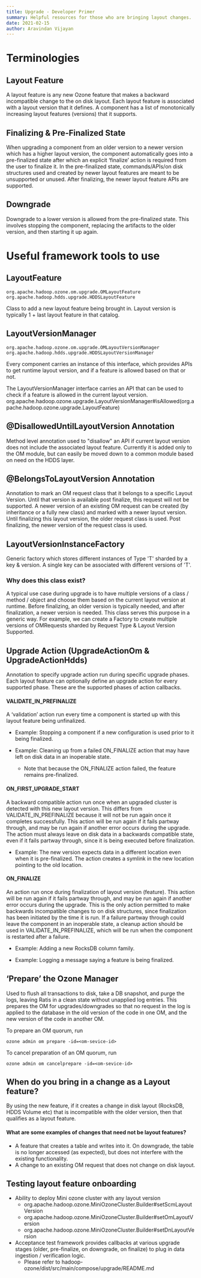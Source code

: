 ```yaml
---
title: Upgrade - Developer Primer 
summary: Helpful resources for those who are bringing layout changes.
date: 2021-02-15
author: Aravindan Vijayan 
---
```

<!--
  Licensed under the Apache License, Version 2.0 (the "License");
  you may not use this file except in compliance with the License.
  You may obtain a copy of the License at

   http://www.apache.org/licenses/LICENSE-2.0

  Unless required by applicable law or agreed to in writing, software
  distributed under the License is distributed on an "AS IS" BASIS,
  WITHOUT WARRANTIES OR CONDITIONS OF ANY KIND, either express or implied.
  See the License for the specific language governing permissions and
  limitations under the License. See accompanying LICENSE file.
-->

# Terminologies

## Layout Feature
A layout feature is any new Ozone feature that makes a backward incompatible change to the on disk layout. Each layout feature is associated with a layout version that it defines. A component has a list of monotonically increasing layout features (versions) that it supports. 

## Finalizing & Pre-Finalized State
When upgrading a component from an older version to a newer version which has a higher layout version, the component automatically goes into a pre-finalized state after which an explicit ‘finalize’ action is required from the user to finalize it. In the pre-finalized state, commands/APIs/on disk structures used and created by newer layout features are meant to be unsupported or unused. After finalizing, the newer layout feature APIs are supported.

## Downgrade
Downgrade to a lower version is allowed from the pre-finalized state. This involves stopping the component, replacing the artifacts to the older version, and then starting it up again.

# Useful framework tools to use

## LayoutFeature
    org.apache.hadoop.ozone.om.upgrade.OMLayoutFeature
    org.apache.hadoop.hdds.upgrade.HDDSLayoutFeature
Class to add  a new layout feature being brought in. Layout version is typically 1 + last layout feature in that catalog. 

## LayoutVersionManager
    org.apache.hadoop.ozone.om.upgrade.OMLayoutVersionManager
    org.apache.hadoop.hdds.upgrade.HDDSLayoutVersionManager
Every component carries an instance of this interface, which provides APIs to get runtime layout version, and if a feature is allowed based on that or not.

The LayoutVersionManager interface carries an API that can be used to check if a feature is allowed in the current layout version.
     org.apache.hadoop.ozone.upgrade.LayoutVersionManager#isAllowed(org.apache.hadoop.ozone.upgrade.LayoutFeature)

## @DisallowedUntilLayoutVersion Annotation
Method level annotation used to "disallow" an API if current layout version does not include the associated layout feature. Currently it is added only to the OM module, but can easily be moved down to a common module based on need on the HDDS layer.

## @BelongsToLayoutVersion Annotation
Annotation to mark an OM request class that it belongs to a specific Layout Version. Until that version is available post finalize, this request will not be supported. A newer version of an existing OM request can be created (by inheritance or a fully new class) and marked with a newer layout version. Until finalizing this layout version, the older request class is used. Post finalizing, the newer version of the request class is used.

## LayoutVersionInstanceFactory<T>
Generic factory which stores different instances of Type 'T' sharded by a key & version. A single key can be associated with different versions of 'T'.

### Why does this class exist?
A typical use case during upgrade is to have multiple versions of a class / method / object and choose them based  on the current layout version at runtime. Before finalizing, an older version is typically needed, and after finalization, a newer version is needed. This class serves this purpose in a generic way. For example, we can create a Factory to create multiple versions of OMRequests sharded by Request Type & Layout Version Supported.

## Upgrade Action (UpgradeActionOm & UpgradeActionHdds)
Annotation to specify upgrade action run during specific upgrade phases. Each layout feature can optionally define an upgrade action for every supported phase. These are the supported phases of action callbacks.

#### VALIDATE_IN_PREFINALIZE
A ‘validation’ action run every time a component is started up with this layout feature being unfinalized.

- Example: Stopping a component if a new configuration is used prior to it being finalized.

- Example: Cleaning up from a failed ON_FINALIZE action that may have left on disk data in an inoperable state.
    - Note that because the ON_FINALIZE action failed, the feature remains pre-finalized.

#### ON_FIRST_UPGRADE_START
A backward compatible action run once when an upgraded cluster is detected with this new layout version. This differs from VALIDATE_IN_PREFINALIZE because it will not be run again once it completes successfully.
This action will be run again if it fails partway through, and may be run again if another error occurs during the upgrade. The action must always leave on disk data in a backwards compatible state, even if it fails partway through, since it is being executed before finalization.

- Example: The new version expects data in a different location even when it is pre-finalized. The action creates a symlink in the new location pointing to the old location.

#### ON_FINALIZE
An action run once during finalization of layout version (feature). This action will be run again if it fails partway through, and may be run again if another error occurs during the upgrade. This is the only action permitted to make backwards incompatible changes to on disk structures, since finalization has been initiated by the time it is run. If a failure partway through could leave the component in an inoperable state, a cleanup action should be used in VALIDATE_IN_PREFINALIZE, which will be run when the component is restarted after a failure.

- Example: Adding a new RocksDB column family.

- Example: Logging a message saying a feature is being finalized.

## ‘Prepare’ the Ozone Manager
Used to flush all transactions to disk, take a DB snapshot, and purge the logs, leaving Ratis in a clean state without unapplied log entries. This prepares the OM for upgrades/downgrades so that no request in the log is applied to the database in the old version of the code in one OM, and the new version of the code in another OM.

To prepare an OM quorum, run

    ozone admin om prepare -id=<om-sevice-id>

To cancel preparation of an OM quorum, run

    ozone admin om cancelprepare -id=<om-sevice-id>


## When do you bring in a change as a Layout feature?
By using the new feature, if it creates a change in disk layout (RocksDB, HDDS Volume etc) that is incompatible with the older version, then that qualifies as a layout feature.

#### What are some examples of changes that need not be layout features?
- A feature that creates a table and writes into it. On downgrade, the table
is no longer accessed (as expected), but does not interfere with the existing
 functionality.
- A change to an existing OM request that does not change on disk layout.  

## Testing layout feature onboarding
- Ability to deploy Mini ozone cluster with any layout version
    - org.apache.hadoop.ozone.MiniOzoneCluster.Builder#setScmLayoutVersion
    - org.apache.hadoop.ozone.MiniOzoneCluster.Builder#setOmLayoutVersion
    - org.apache.hadoop.ozone.MiniOzoneCluster.Builder#setDnLayoutVersion 
- Acceptance test framework provides callbacks at various upgrade stages
 (older, pre-finalize, on downgrade, on finalize) to plug in data ingestion / verification logic. 
    - Please refer to hadoop-ozone/dist/src/main/compose/upgrade/README.md
